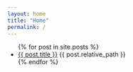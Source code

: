 ```yaml
---
layout: home
title: "Home"
permalink: /
---
```


<ul>
  {% for post in site.posts %}
    <li>
      <a href="{{ post.url | relative_url }}">{{ post.title }}</a>  {{ post.relative_path }} 
    </li>
  {% endfor %}
</ul>
